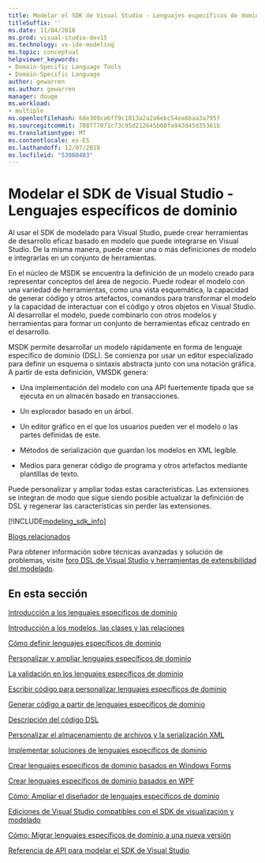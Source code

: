 ```yaml
---
title: Modelar el SDK de Visual Studio - Lenguajes específicos de dominio
titleSuffix: ''
ms.date: 11/04/2016
ms.prod: visual-studio-dev15
ms.technology: vs-ide-modeling
ms.topic: conceptual
helpviewer_keywords:
- Domain-Specific Language Tools
- Domain-Specific Language
author: gewarren
ms.author: gewarren
manager: douge
ms.workload:
- multiple
ms.openlocfilehash: 6de309ca6ff9c1813a2a2a6ebc54ea6baa3a795f
ms.sourcegitcommit: 708f77071c73c95d212645b00fa943d45d35361b
ms.translationtype: MT
ms.contentlocale: es-ES
ms.lasthandoff: 12/07/2018
ms.locfileid: "53060483"
---
```

# <a name="modeling-sdk-for-visual-studio---domain-specific-languages"></a>Modelar el SDK de Visual Studio - Lenguajes específicos de dominio

Al usar el SDK de modelado para Visual Studio, puede crear herramientas de desarrollo eficaz basado en modelo que puede integrarse en Visual Studio. De la misma manera, puede crear una o más definiciones de modelo e integrarlas en un conjunto de herramientas.

En el núcleo de MSDK se encuentra la definición de un modelo creado para representar conceptos del área de negocio. Puede rodear el modelo con una variedad de herramientas, como una vista esquemática, la capacidad de generar código y otros artefactos, comandos para transformar el modelo y la capacidad de interactuar con el código y otros objetos en Visual Studio. Al desarrollar el modelo, puede combinarlo con otros modelos y herramientas para formar un conjunto de herramientas eficaz centrado en el desarrollo.

MSDK permite desarrollar un modelo rápidamente en forma de lenguaje específico de dominio (DSL). Se comienza por usar un editor especializado para definir un esquema o sintaxis abstracta junto con una notación gráfica. A partir de esta definición, VMSDK genera:

- Una implementación del modelo con una API fuertemente tipada que se ejecuta en un almacén basado en transacciones.

- Un explorador basado en un árbol.

- Un editor gráfico en el que los usuarios pueden ver el modelo o las partes definidas de este.

- Métodos de serialización que guardan los modelos en XML legible.

- Medios para generar código de programa y otros artefactos mediante plantillas de texto.

Puede personalizar y ampliar todas estas características. Las extensiones se integran de modo que sigue siendo posible actualizar la definición de DSL y regenerar las características sin perder las extensiones.

[!INCLUDE[modeling_sdk_info](includes/modeling_sdk_info.md)]

[Blogs relacionados](https://blogs.msdn.microsoft.com/visualstudioalm/tag/code-index/)

Para obtener información sobre técnicas avanzadas y solución de problemas, visite [foro DSL de Visual Studio y herramientas de extensibilidad del modelado](http://go.microsoft.com/fwlink/?LinkID=186074).

## <a name="in-this-section"></a>En esta sección
 [Introducción a los lenguajes específicos de dominio](../modeling/getting-started-with-domain-specific-languages.md)

 [Introducción a los modelos, las clases y las relaciones](../modeling/understanding-models-classes-and-relationships.md)

 [Cómo definir lenguajes específicos de dominio](../modeling/how-to-define-a-domain-specific-language.md)

 [Personalizar y ampliar lenguajes específicos de dominio](../modeling/customizing-and-extending-a-domain-specific-language.md)

 [La validación en los lenguajes específicos de dominio](../modeling/validation-in-a-domain-specific-language.md)

 [Escribir código para personalizar lenguajes específicos de dominio](../modeling/writing-code-to-customise-a-domain-specific-language.md)

 [Generar código a partir de lenguajes específicos de dominio](../modeling/generating-code-from-a-domain-specific-language.md)

 [Descripción del código DSL](../modeling/understanding-the-dsl-code.md)

 [Personalizar el almacenamiento de archivos y la serialización XML](../modeling/customizing-file-storage-and-xml-serialization.md)

 [Implementar soluciones de lenguajes específicos de dominio](../modeling/deploying-domain-specific-language-solutions.md)

 [Crear lenguajes específicos de dominio basados en Windows Forms](../modeling/creating-a-windows-forms-based-domain-specific-language.md)

 [Crear lenguajes específicos de dominio basados en WPF](../modeling/creating-a-wpf-based-domain-specific-language.md)

 [Cómo: Ampliar el diseñador de lenguajes específicos de dominio](../modeling/how-to-extend-the-domain-specific-language-designer.md)

 [Ediciones de Visual Studio compatibles con el SDK de visualización y modelado](../modeling/supported-visual-studio-editions-for-visualization-amp-modeling-sdk.md)

 [Cómo: Migrar lenguajes específicos de dominio a una nueva versión](../modeling/how-to-migrate-a-domain-specific-language-to-a-new-version.md)

 [Referencia de API para modelar el SDK de Visual Studio](../modeling/api-reference-for-modeling-sdk-for-visual-studio.md)
